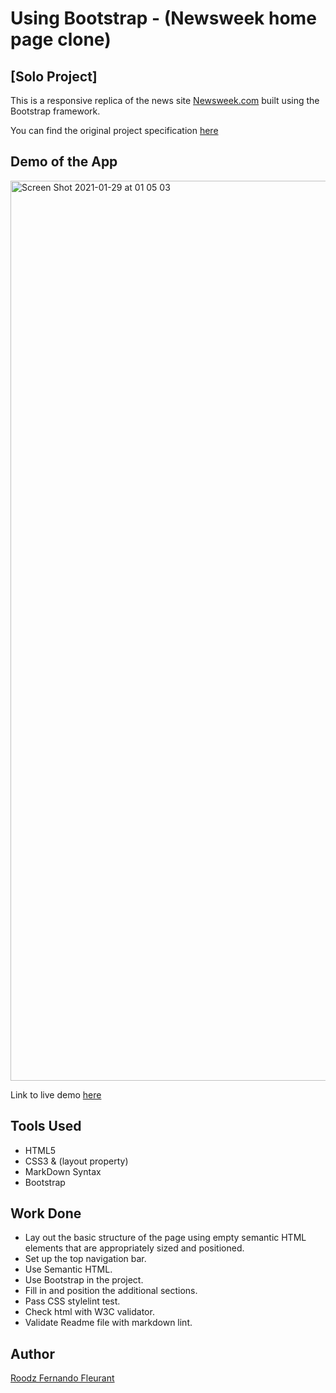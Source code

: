 # Using Bootstrap - (Newsweek home page clone)

## [Solo Project]

This is a responsive replica of the news site [Newsweek.com](https://https://www.newsweek.com/) built using the Bootstrap framework.

You can find the original project specification [here](https://www.theodinproject.com/courses/html5-and-css3/lessons/using-bootstrap)

## Demo of the App

<img width="1440" alt="Screen Shot 2021-01-29 at 01 05 03" src="https://user-images.githubusercontent.com/50186903/106238137-4e50af80-61ce-11eb-8cc2-c08ba0a2c5b3.png">

Link to live demo [here](https://roodzfernando.github.io/bootstrap-framework/.)

## Tools Used

- HTML5
- CSS3 & (layout property)
- MarkDown Syntax
- Bootstrap

## Work Done

- Lay out the basic structure of the page using empty semantic HTML elements that are appropriately sized and positioned.
- Set up the top navigation bar.
- Use Semantic HTML.
- Use Bootstrap in the project.
- Fill in and position the additional sections.
- Pass CSS stylelint test.
- Check html with W3C validator.
- Validate Readme file with markdown lint.


## Author

[Roodz Fernando Fleurant](https://www.linkedin.com/in/roodz-fernando-fleurant/)
